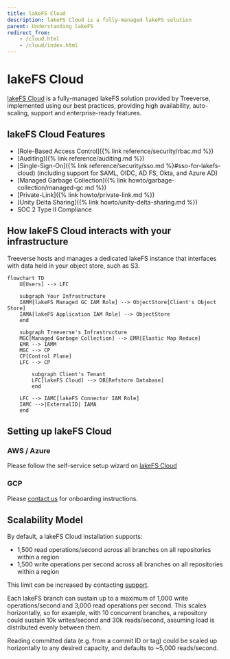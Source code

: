 ```yaml
---
title: lakeFS Cloud
description: lakeFS Cloud is a fully-managed lakeFS solution
parent: Understanding lakeFS
redirect_from: 
    - /cloud.html
    - /cloud/index.html
---
```


# lakeFS Cloud

[lakeFS Cloud](https://lakefs.cloud) is a fully-managed lakeFS solution provided by Treeverse, implemented using our best practices, providing high availability, auto-scaling, support and enterprise-ready features.
	
## lakeFS Cloud Features
* [Role-Based Access Control]({% link reference/security/rbac.md %})
* [Auditing]({% link reference/auditing.md %})
* [Single-Sign-On]({% link reference/security/sso.md %}#sso-for-lakefs-cloud) (including support for SAML, OIDC, AD FS, Okta, and Azure AD)
* [Managed Garbage Collection]({% link howto/garbage-collection/managed-gc.md %})
* [Private-Link]({% link howto/private-link.md %})
* [Unity Delta Sharing]({% link howto/unity-delta-sharing.md %})
* SOC 2 Type II Compliance

## How lakeFS Cloud interacts with your infrastructure

Treeverse hosts and manages a dedicated lakeFS instance that interfaces with data held in your object store, such as S3. 

```mermaid
flowchart TD
    U[Users] --> LFC

    subgraph Your Infrastructure
    IAMM[lakeFS Managed GC IAM Role] --> ObjectStore[Client's Object Store]
    IAMA[lakeFS Application IAM Role] --> ObjectStore
    end

    subgraph Treeverse's Infrastructure
    MGC[Managed Garbage Collection] --> EMR[Elastic Map Reduce]
    EMR --> IAMM
    MGC --> CP
    CP[Control Plane]
    LFC --> CP

        subgraph Client's Tenant
        LFC[lakeFS Cloud] --> DB[Refstore Database]
        end
        
    LFC --> IAMC[lakeFS Connector IAM Role]    
    IAMC -->|ExternalID| IAMA
    end
```

## Setting up lakeFS Cloud

### AWS / Azure
Please follow the self-service setup wizard on [lakeFS Cloud](https://lakefs.cloud)

### GCP
Please [contact us](mailto:support@treeverse.io) for onboarding instructions.

## Scalability Model

By default, a lakeFS Cloud installation supports:
- 1,500 read operations/second across all branches on all repositories within a region
- 1,500 write operations per second across all branches on all repositories within a region

This limit can be increased by contacting [support]((mailto:support@treeverse.io)). 

Each lakeFS branch can sustain up to a maximum of 1,000 write operations/second and 3,000 read operations per second. 
This scales horizontally, so for example, with 10 concurrent branches, a repository could sustain 10k writes/second and 30k reads/second, assuming load is distributed evenly between them.

Reading committed data (e.g. from a commit ID or tag) could be scaled up horizontally to any desired capacity, and defaults to ~5,000 reads/second.

